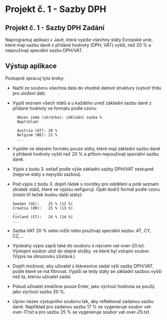 # Projekt č. 1 - Sazby DPH

Projekt č. 1 - Sazby DPH
Zadání
------
Naprogramuj aplikaci v Javě, která vypíše všechny státy Evropské unie, které mají sazbu daně z přidané hodnoty (DPH, VAT) vyšší, než 20 % a nepoužívají speciální sazbu DPH/VAT.

Výstup aplikace
---------------
Postupně zpracuj tyto kroky:

- Načti ze souboru všechna data do vhodné datové struktury (vytvoř třídu pro uložení dat).
- Vypiš seznam všech států a u každého uveď základní sazbu daně z přidané hodnoty ve formátu podle vzoru:

        Název země (zkratka): základní sazba %
        Například:

        Austria (AT): 20 %
        Belgium (BE): 21 %
        ...
- Vypište ve stejném formátu pouze státy, které mají základní sazbu daně z přidané hodnoty vyšší než 20 % a přitom nepoužívají speciální sazbu daně.

- Výpis z bodu 3. seřaď podle výše základní sazby DPH/VAT sestupně (nejprve státy s nejvyšší sazbou).

- Pod výpis z bodu 3. doplň řádek s rovnítky pro oddělení a poté seznam zkratek států, které ve výpisu nefigurují. Opět dodrž formát podle vzoru (místo tří teček budou další státy):

      Sweden (SE):    25 % (12 %)
      Croatia (HR):   25 % (13 %)
      ...
      Finland (FI):   24 % (14 %)
      ...

- Sazba VAT 20 % nebo nižší nebo používají speciální sazbu: AT, CY, CZ,... 
- Výsledný výpis zapiš také do souboru s názvem vat-over-20.txt. Výstupní soubor ulož do stejné složky, ve které byl vstupní soubor. (Výpis na obrazovku zůstává.)

- Doplň možnost, aby uživatel z klávesnice zadal výši sazby DPH/VAT, podle které se má filtrovat. Vypíší se tedy státy se základní sazbou vyšší než ta, kterou uživatel zadal.

- Pokud uživatel zmáčkne pouze Enter, jako výchozí hodnota se použij jako výchozí sazbu 20 %.
- Uprav název výstupního souboru tak, aby reflektoval zadanou sazbu daně. Například pro zadanou sazbu 17 % se vygeneruje soubor vat-over-17.txt a pro sazbu 25 % se vygeneruje soubor vat-over-25.txt.

